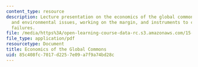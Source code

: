 ```yaml
---
content_type: resource
description: Lecture presentation on the economics of the global commons, market failure
  and environmental issues, working on the margin, and instruments to correct market
  failures.
file: /media/https%3A/open-learning-course-data-rc.s3.amazonaws.com/15-023j-global-climate-change-economics-science-and-policy-spring-2008/85c408fc7017d2257e09a7f9a74bd28c_lec7.pdf
file_type: application/pdf
resourcetype: Document
title: Economics of the Global Commons
uid: 85c408fc-7017-d225-7e09-a7f9a74bd28c
---
```

